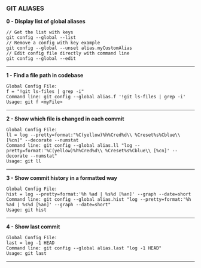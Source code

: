 ### GIT ALIASES
**0 - Display list of global aliases**
```
// Get the list with keys
git config --global --list 
// Remove a config with key example
git config --global --unset alias.myCustomAlias
// Edit config file directly with command line
git config --global --edit
```
---

**1 - Find a file path in codebase**
```
Global Config File:
f = "!git ls-files | grep -i"
Command line: git config --global alias.f '!git ls-files | grep -i'
Usage: git f <myFile>
```
---
**2 - Show which file is changed in each commit**
```
Global Config File:
ll = log --pretty=format:"%C(yellow)%h%Cred%d\\ %Creset%s%Cblue\\ [%cn]" --decorate --numstat
Command line: git config --global alias.ll "log --pretty=format:'%C(yellow)%h%Cred%d\\ %Creset%s%Cblue\\ [%cn]' --decorate --numstat"
Usage: git ll
```
---
**3 - Show commit history in a formatted way**
```
Global Config File:
hist = log --pretty=format:'%h %ad | %s%d [%an]' --graph --date=short
Command line: git config --global alias.hist "log --pretty=format:'%h %ad | %s%d [%an]' --graph --date=short"
Usage: git hist
```
---
**4 - Show last commit**
```
Global Config File:
last = log -1 HEAD
Command line: git config --global alias.last "log -1 HEAD"
Usage: git last
```
---
